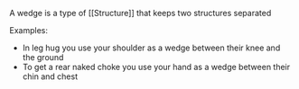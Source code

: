 A wedge is a type of [[Structure]] that keeps two structures separated

Examples:
* In leg hug you use your shoulder as a wedge between their knee and the ground
* To get a rear naked choke you use your hand as a wedge between their chin and chest
